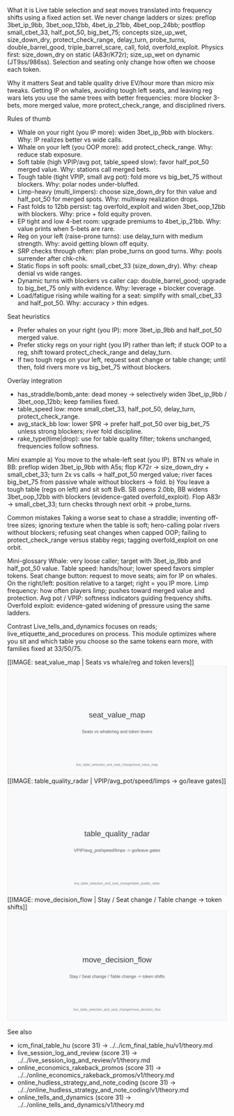 What it is
Live table selection and seat moves translated into frequency shifts using a fixed action set. We never change ladders or sizes: preflop 3bet_ip_9bb, 3bet_oop_12bb, 4bet_ip_21bb, 4bet_oop_24bb; postflop small_cbet_33, half_pot_50, big_bet_75; concepts size_up_wet, size_down_dry, protect_check_range, delay_turn, probe_turns, double_barrel_good, triple_barrel_scare, call, fold, overfold_exploit. Physics first: size_down_dry on static (A83r/K72r); size_up_wet on dynamic (JT9ss/986ss). Selection and seating only change how often we choose each token.

Why it matters
Seat and table quality drive EV/hour more than micro mix tweaks. Getting IP on whales, avoiding tough left seats, and leaving reg wars lets you use the same trees with better frequencies: more blocker 3-bets, more merged value, more protect_check_range, and disciplined rivers.

Rules of thumb

* Whale on your right (you IP more): widen 3bet_ip_9bb with blockers. Why: IP realizes better vs wide calls.
* Whale on your left (you OOP more): add protect_check_range. Why: reduce stab exposure.
* Soft table (high VPIP/avg pot, table_speed slow): favor half_pot_50 merged value. Why: stations call merged bets.
* Tough table (tight VPIP, small avg pot): fold more vs big_bet_75 without blockers. Why: polar nodes under-bluffed.
* Limp-heavy (multi_limpers): choose size_down_dry for thin value and half_pot_50 for merged spots. Why: multiway realization drops.
* Fast folds to 12bb persist: tag overfold_exploit and widen 3bet_oop_12bb with blockers. Why: price + fold equity proven.
* EP tight and low 4-bet room: upgrade premiums to 4bet_ip_21bb. Why: value prints when 5-bets are rare.
* Reg on your left (raise-prone turns): use delay_turn with medium strength. Why: avoid getting blown off equity.
* SRP checks through often: plan probe_turns on good turns. Why: pools surrender after chk-chk.
* Static flops in soft pools: small_cbet_33 (size_down_dry). Why: cheap denial vs wide ranges.
* Dynamic turns with blockers vs caller cap: double_barrel_good; upgrade to big_bet_75 only with evidence. Why: leverage + blocker coverage.
* Load/fatigue rising while waiting for a seat: simplify with small_cbet_33 and half_pot_50. Why: accuracy > thin edges.

Seat heuristics

* Prefer whales on your right (you IP): more 3bet_ip_9bb and half_pot_50 merged value.
* Prefer sticky regs on your right (you IP) rather than left; if stuck OOP to a reg, shift toward protect_check_range and delay_turn.
* If two tough regs on your left, request seat change or table change; until then, fold rivers more vs big_bet_75 without blockers.

Overlay integration

* has_straddle/bomb_ante: dead money → selectively widen 3bet_ip_9bb / 3bet_oop_12bb; keep families fixed.
* table_speed low: more small_cbet_33, half_pot_50, delay_turn, protect_check_range.
* avg_stack_bb low: lower SPR → prefer half_pot_50 over big_bet_75 unless strong blockers; river fold discipline.
* rake_type(time|drop): use for table quality filter; tokens unchanged, frequencies follow softness.

Mini example
a) You move to the whale-left seat (you IP). BTN vs whale in BB: preflop widen 3bet_ip_9bb with A5s; flop K72r → size_down_dry + small_cbet_33; turn 2x vs calls → half_pot_50 merged value; river faces big_bet_75 from passive whale without blockers → fold.
b) You leave a tough table (regs on left) and sit soft BvB. SB opens 2.0bb, BB widens 3bet_oop_12bb with blockers (evidence-gated overfold_exploit). Flop A83r → small_cbet_33; turn checks through next orbit → probe_turns.

Common mistakes
Taking a worse seat to chase a straddle; inventing off-tree sizes; ignoring texture when the table is soft; hero-calling polar rivers without blockers; refusing seat changes when capped OOP; failing to protect_check_range versus stabby regs; tagging overfold_exploit on one orbit.

Mini-glossary
Whale: very loose caller; target with 3bet_ip_9bb and half_pot_50 value.
Table speed: hands/hour; lower speed favors simpler tokens.
Seat change button: request to move seats; aim for IP on whales.
On the right/left: position relative to a target; right = you IP more.
Limp frequency: how often players limp; pushes toward merged value and protection.
Avg pot / VPIP: softness indicators guiding frequency shifts.
Overfold exploit: evidence-gated widening of pressure using the same ladders.

Contrast
Live_tells_and_dynamics focuses on reads; live_etiquette_and_procedures on process. This module optimizes where you sit and which table you choose so the same tokens earn more, with families fixed at 33/50/75.

[[IMAGE: seat_value_map | Seats vs whale/reg and token levers]]
![Seats vs whale/reg and token levers](images/seat_value_map.svg)
[[IMAGE: table_quality_radar | VPIP/avg_pot/speed/limps -> go/leave gates]]
![VPIP/avg_pot/speed/limps -> go/leave gates](images/table_quality_radar.svg)
[[IMAGE: move_decision_flow | Stay / Seat change / Table change -> token shifts]]
![Stay / Seat change / Table change -> token shifts](images/move_decision_flow.svg)

See also
- icm_final_table_hu (score 31) → ../../icm_final_table_hu/v1/theory.md
- live_session_log_and_review (score 31) → ../../live_session_log_and_review/v1/theory.md
- online_economics_rakeback_promos (score 31) → ../../online_economics_rakeback_promos/v1/theory.md
- online_hudless_strategy_and_note_coding (score 31) → ../../online_hudless_strategy_and_note_coding/v1/theory.md
- online_tells_and_dynamics (score 31) → ../../online_tells_and_dynamics/v1/theory.md